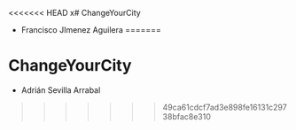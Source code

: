 <<<<<<< HEAD
x# ChangeYourCity

- Francisco JImenez Aguilera
=======
# ChangeYourCity
- Adrián Sevilla Arrabal
>>>>>>> 49ca61cdcf7ad3e898fe16131c29738bfac8e310
